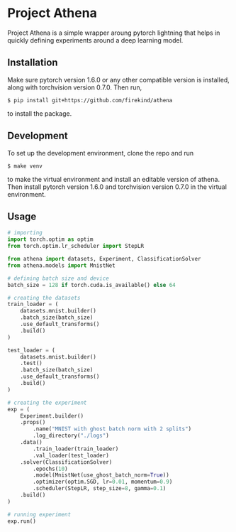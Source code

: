 # Project Athena

Project Athena is a simple wrapper aroung pytorch lightning that helps in quickly defining experiments around a deep learning model.

## Installation

Make sure pytorch version 1.6.0 or any other compatible version is installed, along with torchvision version 0.7.0. Then run,

```
$ pip install git+https://github.com/firekind/athena
```
to install the package.

## Development

To set up the development environment, clone the repo and run

```
$ make venv
```

to make the virtual environment and install an editable version of athena. Then install pytorch version 1.6.0 and torchvision version 0.7.0 in the virtual environment.

## Usage

```python
# importing
import torch.optim as optim
from torch.optim.lr_scheduler import StepLR

from athena import datasets, Experiment, ClassificationSolver
from athena.models import MnistNet

# defining batch size and device
batch_size = 128 if torch.cuda.is_available() else 64

# creating the datasets 
train_loader = (
    datasets.mnist.builder()
    .batch_size(batch_size)
    .use_default_transforms()
    .build()
)

test_loader = (
    datasets.mnist.builder()
    .test()
    .batch_size(batch_size)
    .use_default_transforms()
    .build()
)

# creating the experiment
exp = (
    Experiment.builder()
    .props()
        .name("MNIST with ghost batch norm with 2 splits")
        .log_directory("./logs")
    .data()
        .train_loader(train_loader)
        .val_loader(test_loader)
    .solver(ClassificationSolver)
        .epochs(10)
        .model(MnistNet(use_ghost_batch_norm=True))
        .optimizer(optim.SGD, lr=0.01, momentum=0.9)
        .scheduler(StepLR, step_size=8, gamma=0.1)
    .build()
)

# running experiment
exp.run()
```